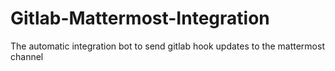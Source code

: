 # Gitlab-Mattermost-Integration
The automatic integration bot to send gitlab hook updates to the mattermost channel
